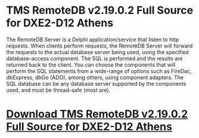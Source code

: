 # TMS RemoteDB v2.19.0.2 Full Source for DXE2-D12 Athens

The RemoteDB Server is a Delphi application/service that listen to http requests. When clients perform requests, the RemoteDB Server will forward the requests to the actual database server being used, using the specified database-access component. The SQL is performed and the results are returned back to the client. You can choose the components that will perform the SQL statements from a wide-range of options such as FireDac, dbExpress, dbGo (ADO), among others, using component adapters. The SQL database can be any database server supported by the components used, and must be thread-safe (most are).

# [Download TMS RemoteDB v2.19.0.2 Full Source for DXE2-D12 Athens](https://developer.team/delphi/35143-tms-remotedb-v21902-full-source-for-dxe2-d12-athens.html)

